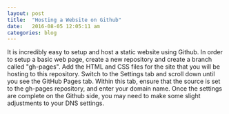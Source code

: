 ```yaml
---
layout: post
title:  "Hosting a Website on Github"
date:   2016-08-05 12:05:11 am
categories: blog
---
```


It is incredibly easy to setup and host a static website using Github.  In order to setup a basic web page, create a new repository and create a branch called "gh-pages".  Add the HTML and CSS files for the site that you will be hosting to this repository.  Switch to the Settings tab and scroll down until you see the GitHub Pages tab.  Within this tab, ensure that the source is set to the gh-pages repository, and enter your domain name.  Once the settings are complete on the Github side, you may need to make some slight adjustments to your DNS settings.  
